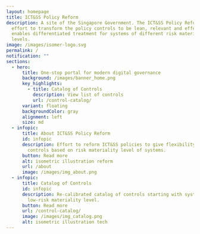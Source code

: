 ```yaml
---
layout: homepage
title: ICT&SS Policy Reform
description: A site of the Singapore Government. The ICT&SS Policy Reform is an
  effort to transform the policy controls to be lean, relevant and effective. It
  enables differentiated treatment for systems of different risk materiality
  levels.
image: /images/isomer-logo.svg
permalink: /
notification: ""
sections:
  - hero:
      title: One-stop portal for modern digital governance
      background: /images/banner_home.png
      key_highlights:
        - title: Catalog of Controls
          description: View list of controls
          url: /control-catalog/
      variant: floating
      backgroundColor: gray
      alignment: left
      size: md
  - infopic:
      title: About ICT&SS Policy Reform
      id: infopic
      description: Effort to reform ICT&SS policies to give flexibility to right-fit
        controls based on risk materiality level of systems.
      button: Read more
      alt: isometric illustration reform
      url: /about
      image: /images/img_about.png
  - infopic:
      title: Catalog of Controls
      id: infopic
      description: Re-calibrated catalog of controls starting with systems under
        low-risk materiality level.
      button: Read more
      url: /control-catalog/
      image: /images/img_catalog.png
      alt: isometric illustration tech
---
```

